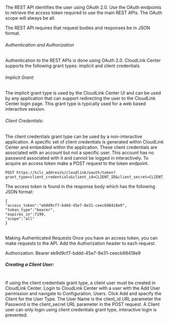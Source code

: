 
The REST API identifies the user using OAuth 2.0. Use the OAuth endpoints to retrieve the access token required to use the main REST APIs. The OAuth scope will always be all.

The REST API requires that request bodies and responses be in JSON format.<br>

###### Authentication and Authorization

Authentication to the REST APIs is done using OAuth 2.0. CloudLink Center supports the following grant types: implicit and client credentials.<br>

###### Implicit Grant:
The implicit grant type is used by the CloudLink Center UI and can be used by any application that can support redirecting the user to the CloudLink Center login page. This grant type is typically used for a web based interactive session.<br>

###### Client Credentials:
The client credentials grant type can be used by a non-interactive application. A specific set of client credentials is generated within CloudLink Center and embedded within the application. These client credentials are associated with an account but not a specific user. This account has no password associated with it and cannot be logged in interactively. To acquire an access token make a POST request to the token endpoint.<br>

    POST https://%clc_address%/cloudlink/oauth/token?grant_type=client_credentials&client_id=CLIENT_ID&client_secret=CLIENT_SECRET&scope=all


The access token is found in the response body which has the following JSON format:

    {
    "access_token":"eb9d9cf7-bddd-45e7-8e31-ceecb98418e9",
    "token_type":"bearer",
    "expires_in":7199,
    "scope":"all"
    }
<br>
Making Authenticated Requests
Once you have an access token, you can make requests to the API. Add the Authorization header to each request.

Authorization: Bearer eb9d9cf7-bddd-45e7-8e31-ceecb98418e9
<br>

##### Creating a Client User: 
<br>
If using the client credentials grant type, a client user must be created in CloudLink Center. Login to CloudLink Center with a user with the Add User permission and navigate to Configuration, Users. Click Add and specify the Client for the User Type. The User Name is the client_id URL parameter the Password is the client_secret URL parameter in the POST request. A Client user can only login using client credentials grant type, interactive login is prevented.
